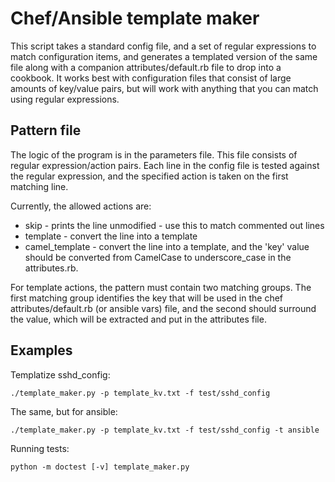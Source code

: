 # Chef/Ansible template maker

This script takes a standard config file, and a set of regular expressions to
match configuration items, and generates a templated version of the same file
along with a companion attributes/default.rb file to drop into a cookbook. It
works best with configuration files that consist of large amounts of key/value
pairs, but will work with anything that you can match using regular
expressions.

## Pattern file

The logic of the program is in the parameters file. This file consists of
regular expression/action pairs. Each line in the config file is tested
against the regular expression, and the specified action is taken on the first
matching line.

Currently, the allowed actions are:

 * skip - prints the line unmodified - use this to match commented out lines
 * template - convert the line into a template
 * camel_template - convert the line into a template, and the 'key' value
   should be converted from CamelCase to underscore_case in the attributes.rb.

For template actions, the pattern must contain two matching groups. The first
matching group identifies the key that will be used in the chef
attributes/default.rb (or ansible vars) file, and the second should surround
the value, which will be extracted and put in the attributes file.

## Examples

Templatize sshd_config:

    ./template_maker.py -p template_kv.txt -f test/sshd_config

The same, but for ansible:

    ./template_maker.py -p template_kv.txt -f test/sshd_config -t ansible

Running tests:

    python -m doctest [-v] template_maker.py
